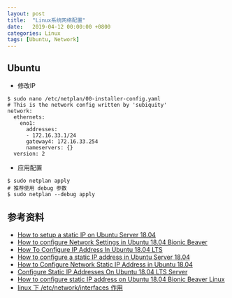```yaml
---
layout: post
title:  "Linux系统网络配置"
date:   2019-04-12 00:00:00 +0800
categories: Linux
tags: [Ubuntu, Network]
---
```


## Ubuntu
* 修改IP
```shell
$ sudo nano /etc/netplan/00-installer-config.yaml
# This is the network config written by 'subiquity'
network:
  ethernets:
    eno1:
      addresses:
      - 172.16.33.1/24
      gateway4: 172.16.33.254
      nameservers: {}
  version: 2
```

* 应用配置
```shell
$ sudo netplan apply
# 推荐使用 debug 参数
$ sudo netplan --debug apply
```

## 参考资料
* [How to setup a static IP on Ubuntu Server 18.04](https://askubuntu.com/questions/1029531/how-to-setup-a-static-ip-on-ubuntu-server-18-04)
* [How to configure Network Settings in Ubuntu 18.04 Bionic Beaver](https://www.serverlab.ca/tutorials/linux/administration-linux/how-to-configure-network-settings-in-ubuntu-18-04-bionic-beaver/)
* [How To Configure IP Address In Ubuntu 18.04 LTS](https://www.ostechnix.com/how-to-configure-ip-address-in-ubuntu-18-04-lts/)
* [How to configure a static IP address in Ubuntu Server 18.04](https://www.techrepublic.com/article/how-to-configure-a-static-ip-address-in-ubuntu-server-18-04/)
* [How to Configure Network Static IP Address in Ubuntu 18.04](https://www.tecmint.com/configure-network-static-ip-address-in-ubuntu/)
* [Configure Static IP Addresses On Ubuntu 18.04 LTS Server](https://websiteforstudents.com/configure-static-ip-addresses-on-ubuntu-18-04-beta/)
* [How to configure static IP address on Ubuntu 18.04 Bionic Beaver Linux](https://linuxconfig.org/how-to-configure-static-ip-address-on-ubuntu-18-04-bionic-beaver-linux)
* [linux 下 /etc/network/interfaces 作用](https://blog.csdn.net/guoyaoyao1990/article/details/12623729)
